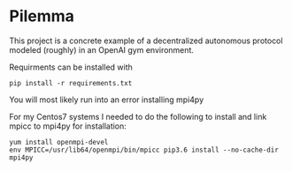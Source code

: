 # Pilemma

This project is a concrete example of a decentralized autonomous protocol modeled (roughly) in an OpenAI gym environment. 


Requirments can be installed with 

```
pip install -r requirements.txt
```

You will most likely run into an error installing mpi4py

For my Centos7 systems I needed to do the following to install and link mpicc to mpi4py for installation:

```
yum install openmpi-devel
env MPICC=/usr/lib64/openmpi/bin/mpicc pip3.6 install --no-cache-dir mpi4py
```
